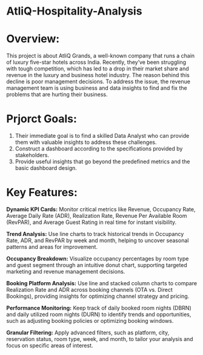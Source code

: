 # AtliQ-Hospitality-Analysis

# Overview:
This project is about AtliQ Grands, a well-known company that runs a chain of luxury five-star hotels across India. Recently, they’ve been struggling with tough competition, which has led to a drop in their market share and revenue in the luxury and business hotel industry. The reason behind this decline is poor management decisions. To address the issue, the revenue management team is using business and data insights to find and fix the problems that are hurting their business.


# Prjorct Goals:
1. Their immediate goal is to find a skilled Data Analyst who can provide them with valuable insights to address these challenges.
2. Construct a dashboard according to the specifications provided by stakeholders.
3. Provide useful insights that go beyond the predefined metrics and the basic dashboard design.


# Key Features:
**Dynamic KPI Cards:** Monitor critical metrics like Revenue, Occupancy Rate, Average Daily Rate (ADR), Realization Rate, Revenue Per Available Room (RevPAR), and Average Guest Rating in real time for instant visibility.

**Trend Analysis:** Use line charts to track historical trends in Occupancy Rate, ADR, and RevPAR by week and month, helping to uncover seasonal patterns and areas for improvement.

**Occupancy Breakdown:** Visualize occupancy percentages by room type and guest segment through an intuitive donut chart, supporting targeted marketing and revenue management decisions.

**Booking Platform Analysis:** Use line and stacked column charts to compare Realization Rate and ADR across booking channels (OTA vs. Direct Bookings), providing insights for optimizing channel strategy and pricing.

**Performance Monitoring:** Keep track of daily booked room nights (DBRN) and daily utilized room nights (DURN) to identify trends and opportunities, such as adjusting booking policies or optimizing booking windows.

**Granular Filtering:** Apply advanced filters, such as platform, city, reservation status, room type, week, and month, to tailor your analysis and focus on specific areas of interest.










